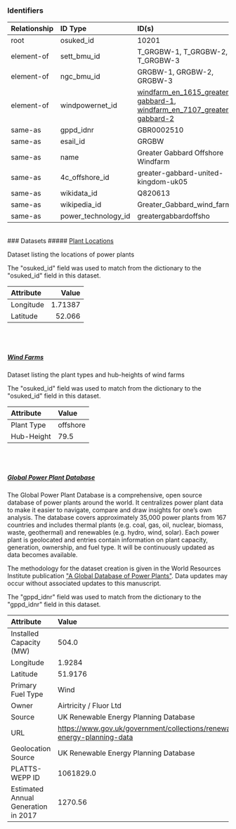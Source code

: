 ### Identifiers

| Relationship   | ID Type             | ID(s)                                                                                                                                                                                                                |
|:---------------|:--------------------|:---------------------------------------------------------------------------------------------------------------------------------------------------------------------------------------------------------------------|
| root           | osuked_id           | 10201                                                                                                                                                                                                                |
| element-of     | sett_bmu_id         | T_GRGBW-1, T_GRGBW-2, T_GRGBW-3                                                                                                                                                                                      |
| element-of     | ngc_bmu_id          | GRGBW-1, GRGBW-2, GRGBW-3                                                                                                                                                                                            |
| element-of     | windpowernet_id     | [windfarm_en_1615_greater-gabbard-1](https://www.thewindpower.net/windfarm_en_1615_greater-gabbard-1.php), [windfarm_en_7107_greater-gabbard-2](https://www.thewindpower.net/windfarm_en_7107_greater-gabbard-2.php) |
| same-as        | gppd_idnr           | GBR0002510                                                                                                                                                                                                           |
| same-as        | esail_id            | GRGBW                                                                                                                                                                                                                |
| same-as        | name                | Greater Gabbard Offshore Windfarm                                                                                                                                                                                    |
| same-as        | 4c_offshore_id      | greater-gabbard-united-kingdom-uk05                                                                                                                                                                                  |
| same-as        | wikidata_id         | Q820613                                                                                                                                                                                                              |
| same-as        | wikipedia_id        | Greater_Gabbard_wind_farm                                                                                                                                                                                            |
| same-as        | power_technology_id | greatergabbardoffsho                                                                                                                                                                                                 |

<br>
### Datasets
##### <a href="https://raw.githubusercontent.com/OSUKED/Dictionary-Datasets/main/datasets/plant-locations/datapackage.json">Plant Locations</a>

Dataset listing the locations of power plants

The "osuked_id" field was used to match from the dictionary to the "osuked_id" field in this dataset.

| Attribute   |    Value |
|:------------|---------:|
| Longitude   |  1.71387 |
| Latitude    | 52.066   |

<br><br>
##### <a href="https://raw.githubusercontent.com/OSUKED/Dictionary-Datasets/main/datasets/wind-farms/datapackage.json">Wind Farms</a>

Dataset listing the plant types and hub-heights of wind farms

The "osuked_id" field was used to match from the dictionary to the "osuked_id" field in this dataset.

| Attribute   | Value    |
|:------------|:---------|
| Plant Type  | offshore |
| Hub-Height  | 79.5     |

<br><br>
##### <a href="https://raw.githubusercontent.com/OSUKED/Dictionary-Datasets/main/datasets/global-power-plant-database/datapackage.json">Global Power Plant Database</a>

The Global Power Plant Database is a comprehensive, open source database of power plants around the world. It centralizes power plant data to make it easier to navigate, compare and draw insights for one’s own analysis. The database covers approximately 35,000 power plants from 167 countries and includes thermal plants (e.g. coal, gas, oil, nuclear, biomass, waste, geothermal) and renewables (e.g. hydro, wind, solar). Each power plant is geolocated and entries contain information on plant capacity, generation, ownership, and fuel type. It will be continuously updated as data becomes available. 

The methodology for the dataset creation is given in the World Resources Institute publication ["A Global Database of Power Plants"](https://www.wri.org/research/global-database-power-plants). Data updates may occur without associated updates to this manuscript.

The "gppd_idnr" field was used to match from the dictionary to the "gppd_idnr" field in this dataset.

| Attribute                           | Value                                                                    |
|:------------------------------------|:-------------------------------------------------------------------------|
| Installed Capacity (MW)             | 504.0                                                                    |
| Longitude                           | 1.9284                                                                   |
| Latitude                            | 51.9176                                                                  |
| Primary Fuel Type                   | Wind                                                                     |
| Owner                               | Airtricity / Fluor Ltd                                                   |
| Source                              | UK Renewable Energy Planning Database                                    |
| URL                                 | https://www.gov.uk/government/collections/renewable-energy-planning-data |
| Geolocation Source                  | UK Renewable Energy Planning Database                                    |
| PLATTS-WEPP ID                      | 1061829.0                                                                |
| Estimated Annual Generation in 2017 | 1270.56                                                                  |
